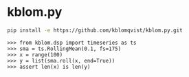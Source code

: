 # kblom.py

```bash
pip install -e https://github.com/kblomqvist/kblom.py.git
```

```ipython
>>> from kblom.dsp import timeseries as ts
>>> sma = ts.RollingMean(0.1, fs=175)
>>> x = range(100)
>>> y = list(sma.roll(x, end=True))
>>> assert len(x) is len(y)
```
